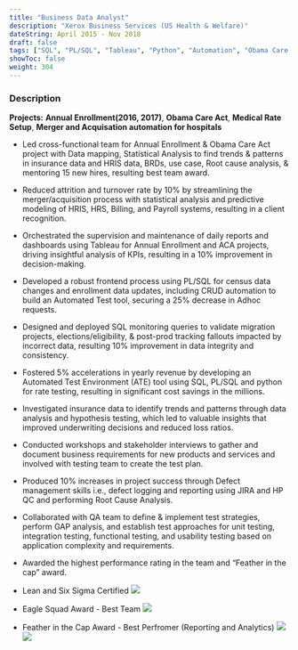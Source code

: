 ```yaml
---
title: "Business Data Analyst"
description: "Xerox Business Services (US Health & Welfare)"
dateString: April 2015 - Nov 2018
draft: false
tags: ["SQL", "PL/SQL", "Tableau", "Python", "Automation", "Obama Care Act", "Healthcare", "Python", "Stored Procedure", "Agile(JIRA)", "Requirement Gathering", "Relational Database Management System", "RDBMS", "Sybase", "Medicare", "Medicaid", "Data Anonymization", "data analysis", "data management", "Machine Learning", "Data science", "Documentation", "PHI", "PII", "Tableau", "Hospital Data", "EHR", "COBRA", "STD", "LTD", "BHP", "Medical", "Premium", "Billing", "Payroll", "CPT", "Claims", "Underwriting", "User Acceptance Testing", "VLOOKUP", "VBA", "Pivot Table", "HPQC", "Software testing", "Agile", "BRDs", "Jira"]
showToc: false
weight: 304
--- 
```


### Description

**Projects:** **Annual Enrollment(2016, 2017)**, **Obama Care Act**, **Medical Rate Setup**, **Merger and Acquisation automation for hospitals**

- Led cross-functional team for Annual Enrollment & Obama Care Act project with Data mapping, Statistical Analysis to find trends & patterns in insurance data and HRIS data, BRDs, use case, Root cause analysis, & mentoring 15 new hires, resulting best team award.
- Reduced attrition and turnover rate by 10% by streamlining the merger/acquisition process with statistical analysis and predictive modeling of HRIS, HRS, Billing, and Payroll systems, resulting in a client recognition.  
- Orchestrated the supervision and maintenance of daily reports and dashboards using Tableau for Annual Enrollment and ACA projects, driving insightful analysis of KPIs, resulting in a 10% improvement in decision-making.
- Developed a robust frontend process using PL/SQL for census data changes and enrollment data updates, including CRUD automation to build an Automated Test tool, securing a 25% decrease in Adhoc requests.
- Designed and deployed SQL monitoring queries to validate migration projects, elections/eligibility, & post-prod tracking fallouts impacted by incorrect data, resulting 10% improvement in data integrity and consistency.
- Fostered 5% accelerations in yearly revenue by developing an Automated Test Environment (ATE) tool using SQL, PL/SQL and python for rate testing, resulting in significant cost savings in the millions.
- Investigated insurance data to identify trends and patterns through data analysis and hypothesis testing, which led to valuable insights that improved underwriting decisions and reduced loss ratios.
- Conducted workshops and stakeholder interviews to gather and document business requirements for new products and services and involved with testing team to create the test plan.
- Produced 10% increases in project success through Defect management skills i.e., defect logging and reporting using JIRA and HP QC and performing Root Cause Analysis.
- Collaborated with QA team to define & implement test strategies, perform GAP analysis, and establish test approaches for unit testing, integration testing, functional testing, and usability testing based on application complexity and requirements.
- Awarded the highest performance rating in the team and “Feather in the cap” award.

- Lean and Six Sigma Certified
![](/experience/Conduent/LeanSixSigma.png#center)
- Eagle Squad Award - Best Team
![](/experience/XeroxBusinessServices/Award-Eagle.png#center)
- Feather in the Cap Award - Best Perfromer (Reporting and Analytics)
![](/experience/XeroxBusinessServices/Award-Feather.png#center)
![](/experience/XeroxBusinessServices/img1.jpg#center)
